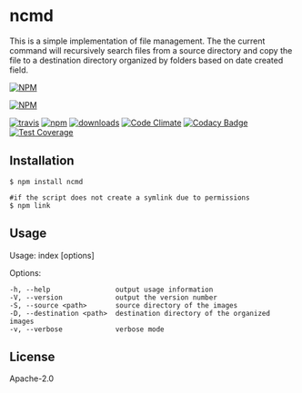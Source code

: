 # ncmd

This is a simple implementation of file management. The the current command will recursively search files from a source directory and copy the file to a destination directory organized by folders based on date created field.

[![NPM](https://nodei.co/npm/ncmd.png?downloads=true)](https://nodei.co/npm/ncmd/)

[![NPM](https://nodei.co/npm-dl/ncmd.png?months=3&height=3)](https://nodei.co/npm/ncmd/)

[![travis][travis-image]][travis-url]
[![npm][npm-image]][npm-url]
[![downloads][downloads-image]][downloads-url]
[![Code Climate][codeclimate-image]][codeclimate-url]
[![Codacy Badge][codacy-image]][codacy-url]
[![Test Coverage][testcoverage-image]][testcoverage-url]

[travis-image]:https://travis-ci.org/sid2vicious/ncmd.svg?branch=master
[travis-url]: https://travis-ci.org/sid2vicious/ncmd.svg?branch=master
[npm-image]: https://img.shields.io/npm/l/ncmd.svg
[npm-url]: https://www.npmjs.com/package/ncmd
[downloads-image]: https://img.shields.io/npm/dt/ncmd.svg
[downloads-url]: https://www.npmjs.com/package/ncmd
[codeclimate-image]: https://codeclimate.com/github/cli-utilities/ncmd/badges/gpa.svg
[codeclimate-url]: https://codeclimate.com/github/cli-utilities/ncmd
[codacy-image]: https://api.codacy.com/project/badge/grade/d4a372fb631e48a69d290169660543b8
[codacy-url]: https://www.codacy.com/app/siddhartha-lahiri/ncmd
[testcoverage-image]: https://codeclimate.com/github/cli-utilities/ncmd/badges/coverage.svg
[testcoverage-url]: https://codeclimate.com/github/cli-utilities/ncmd/coverage


## Installation

    $ npm install ncmd
    
    #if the script does not create a symlink due to permissions
    $ npm link

## Usage
  
  Usage: index [options]

  Options:

    -h, --help                output usage information
    -V, --version             output the version number
    -S, --source <path>       source directory of the images
    -D, --destination <path>  destination directory of the organized images
    -v, --verbose             verbose mode

## License

  Apache-2.0
